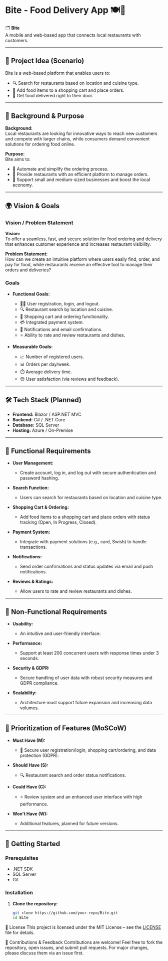 # Bite - Food Delivery App 🍽️🚀

🗂️ **Bite**  
A mobile and web-based app that connects local restaurants with customers.

---

## 📌 Project Idea (Scenario)

Bite is a web-based platform that enables users to:
- 🔍 Search for restaurants based on location and cuisine type.
- 🛒 Add food items to a shopping cart and place orders.
- 🚚 Get food delivered right to their door.

---

## 🎯 Background & Purpose

**Background:**  
Local restaurants are looking for innovative ways to reach new customers and compete with larger chains, while consumers demand convenient solutions for ordering food online.

**Purpose:**  
Bite aims to:
- 🤖 Automate and simplify the ordering process.
- 🤝 Provide restaurants with an efficient platform to manage orders.
- 💪 Support small and medium-sized businesses and boost the local economy.

---

## 🌍 Vision & Goals

### Vision / Problem Statement
**Vision:**  
To offer a seamless, fast, and secure solution for food ordering and delivery that enhances customer experience and increases restaurant visibility.

**Problem Statement:**  
How can we create an intuitive platform where users easily find, order, and pay for food, while restaurants receive an effective tool to manage their orders and deliveries?

### Goals
- **Functional Goals:**  
  - 🧑‍💻 User registration, login, and logout.
  - 🔍 Restaurant search by location and cuisine.
  - 🛒 Shopping cart and ordering functionality.
  - 💳 Integrated payment system.
  - 🔔 Notifications and email confirmations.
  - ⭐ Ability to rate and review restaurants and dishes.

- **Measurable Goals:**  
  - 📈 Number of registered users.
  - 📊 Orders per day/week.
  - ⏱️ Average delivery time.
  - 😊 User satisfaction (via reviews and feedback).

---

## 🛠️ Tech Stack (Planned)

- **Frontend:** Blazor / ASP.NET MVC  
- **Backend:** C# / .NET Core  
- **Database:** SQL Server  
- **Hosting:** Azure / On-Premise

---

## 📌 Functional Requirements

- **User Management:**  
  - Create account, log in, and log out with secure authentication and password hashing.

- **Search Function:**  
  - Users can search for restaurants based on location and cuisine type.

- **Shopping Cart & Ordering:**  
  - Add food items to a shopping cart and place orders with status tracking (Open, In Progress, Closed).

- **Payment System:**  
  - Integrate with payment solutions (e.g., card, Swish) to handle transactions.

- **Notifications:**  
  - Send order confirmations and status updates via email and push notifications.

- **Reviews & Ratings:**  
  - Allow users to rate and review restaurants and dishes.

---

## 📌 Non-Functional Requirements

- **Usability:**  
  - An intuitive and user-friendly interface.

- **Performance:**  
  - Support at least 200 concurrent users with response times under 3 seconds.

- **Security & GDPR:**  
  - Secure handling of user data with robust security measures and GDPR compliance.

- **Scalability:**  
  - Architecture must support future expansion and increasing data volumes.

---

## 📌 Prioritization of Features (MoSCoW)

- **Must Have (M):**  
  - 🔐 Secure user registration/login, shopping cart/ordering, and data protection (GDPR).

- **Should Have (S):**  
  - 🔍 Restaurant search and order status notifications.

- **Could Have (C):**  
  - ⭐ Review system and an enhanced user interface with high performance.

- **Won't Have (W):**  
  - Additional features, planned for future versions.

---

## 📌 Getting Started

### Prerequisites
- .NET SDK  
- SQL Server  
- Git

### Installation

1. **Clone the repository:**
   ```bash
   git clone https://github.com/your-repo/Bite.git
   cd Bite

📜 License
This project is licensed under the MIT License – see the [LICENSE]([https://github.com/users/id0r3a/projects/3/LICENSE](https://github.com/id0r3a/Bite.git)) file for details.

🚀 Contributions & Feedback
Contributions are welcome! Feel free to fork the repository, open issues, and submit pull requests. For major changes, please discuss them via an issue first.
